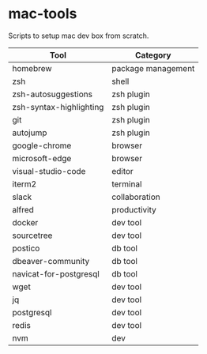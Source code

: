 # mac-tools
Scripts to setup mac dev box from scratch.

|Tool|Category|
|--|--|
|homebrew|package management|
|zsh | shell|
|zsh-autosuggestions |zsh plugin|
|zsh-syntax-highlighting|zsh plugin|
|git|zsh plugin |
|autojump | zsh plugin|
|google-chrome|browser|
|microsoft-edge|browser|
|visual-studio-code |editor|
|iterm2 |terminal|
|slack|collaboration|
|alfred |productivity|
|docker |dev tool|
|sourcetree |dev tool|
|postico |db tool|
|dbeaver-community|db tool|
|navicat-for-postgresql|db tool|
|wget|dev tool|
|jq|dev tool|
|postgresql|dev tool|
|redis|dev tool|
|nvm|dev|
